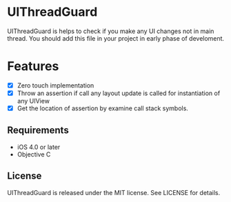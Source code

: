 # UIThreadGuard
UIThreadGuard is helps to check if you make any UI changes not in main thread. You should add this file in your project in early phase of  develoment.
# Features
- [x] Zero touch implementation
- [x] Throw an assertion if call any layout update is called for instantiation of any UIView
- [x] Get the location of assertion by examine call stack symbols.

## Requirements

- iOS 4.0 or later
- Objective C

## License
UIThreadGuard is released under the MIT license. See LICENSE for details.
